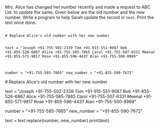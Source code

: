 Mrs. Alice has changed her number recently and made a request to ABC Ltd. to update the same. Given below are the old number and the new number. Write a program to help Sarah update the record in `text`. Print the text once done.


<Editor lang="python" type="exercise">
<code>
# Replace Alice's old number with her new number

text = "Joseph +91-755-502-2339 Tom +91-915-551-9087 Bob +91-855-526-6867 Alice +91-755-585-7865 Carol +91-755-507-6331 Meenal +91-855-571-9817 Rose +91-855-596-4437 Alan +91-755-500-8969"

number = "+91-755-585-7865"
new_number = "+91-855-590-7672"
</code>

<solution>
# Replace Alice's old number with her new number

text = "Joseph +91-755-502-2339 Tom +91-915-551-9087 Bob +91-855-526-6867 Alice +91-755-585-7865 Carol +91-755-507-6331 Meenal +91-855-571-9817 Rose +91-855-596-4437 Alan +91-755-500-8969"

number = "+91-755-585-7865"
new_number = "+91-855-590-7672"

text = text.replace(number, new_number)
print(text)
</solution>
</Editor>